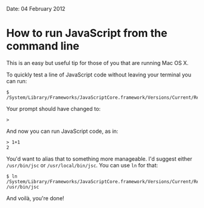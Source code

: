 Date: 04 February 2012

# How to run JavaScript from the command line

This is an easy but useful tip for those of you that are running Mac OS X.

To quickly test a line of JavaScript code without leaving your terminal you can run:

    $ /System/Library/Frameworks/JavaScriptCore.framework/Versions/Current/Resources/jsc

Your prompt should have changed to:

    >

And now you can run JavaScript code, as in:

    > 1+1
    2

You'd want to alias that to something more manageable. I'd suggest either `/usr/bin/jsc` or `/usr/local/bin/jsc`. You can use `ln` for that:

    $ ln /System/Library/Frameworks/JavaScriptCore.framework/Versions/Current/Resources/jsc /usr/bin/jsc

And voilà, you're done!
